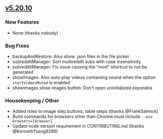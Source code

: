 ## [v5.20.10](https://github.com/honestbleeps/Reddit-Enhancement-Suite/releases/v5.20.10)

### New Features

- None (thanks nobody)

### Bug Fixes

- backupAndRestore: Also show .json files in the file picker
- subredditManager: Sort multireddit subs with case insensitivity
- subredditManager: Fix issue causing the "mod" shortcut to not be generated
- showImages: Also auto-play videos containing sound when the option `startVideosMuted` is enabled
- showImages show images button: Don't open uninitialized expondos

### Housekeeping / Other

- Added roles to image step buttons, table steps (thanks @FrankSalmick)
- Build commands for browsers other than Chrome must include `--env browsers=[browser]`
- Update node version requirement in CONTRIBUTING.md (thanks @KennethTsang9286)

